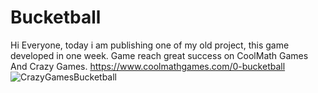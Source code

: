 # Bucketball
Hi Everyone, today i am publishing one of my old project, this game developed in one week.
Game reach great success on CoolMath Games And Crazy Games.
https://www.coolmathgames.com/0-bucketball
![CrazyGamesBucketball](https://github.com/omaryzgln/Bucketball/assets/39929871/39c285ef-bd65-41d8-97db-d2a06da3fea4)
